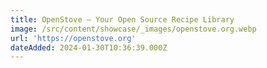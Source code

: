 ```yaml
---
title: OpenStove — Your Open Source Recipe Library
image: /src/content/showcase/_images/openstove.org.webp
url: 'https://openstove.org'
dateAdded: 2024-01-30T10:36:39.000Z
---
```



